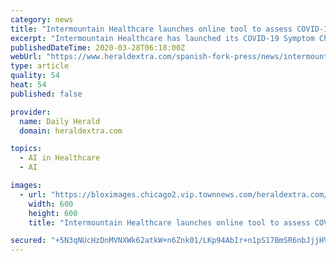 ```yaml
---
category: news
title: "Intermountain Healthcare launches online tool to assess COVID-19 risk"
excerpt: "Intermountain Healthcare has launched its COVID-19 Symptom Checker – a new online, artificial intelligence-powered tool that’s now available to the public on its website to help people assess their risk for novel coronavirus. The new tool is free and easy to use. It helps people assess their risk for COVID-19 and determine the most ..."
publishedDateTime: 2020-03-28T06:18:00Z
webUrl: "https://www.heraldextra.com/spanish-fork-press/news/intermountain-healthcare-launches-online-tool-to-assess-covid--risk/article_2f121825-20aa-5875-96a7-0b10417585fa.html"
type: article
quality: 54
heat: 54
published: false

provider:
  name: Daily Herald
  domain: heraldextra.com

topics:
  - AI in Healthcare
  - AI

images:
  - url: "https://bloximages.chicago2.vip.townnews.com/heraldextra.com/content/tncms/custom/image/eef8c838-d97e-11e5-b849-877da8eabac3.jpg?resize=600%2C600"
    width: 600
    height: 600
    title: "Intermountain Healthcare launches online tool to assess COVID-19 risk"

secured: "+5N3qNUcHzDnMVNXWk62atkW+n6Znk01/LKp94AbIr+n1pS17BmSR6nbJjjHVvNFHjbpp2G4aHOZEh7UG6g+nsQRDsWpBL8DA99tTTN0JvCFMh4eRfxTC/9RWDzuBFSxEjcQKsi4WC+q+M7ALcuiSww2NSPJLdWSsGlxDmMsHKO4U+TzQHeK/Wzw/zANIwCtYUxIBOjvfzh7T6dTcgM00lN//FqrCNaGnqBgUVz2qDT0eD8thYmjEN0yo/PjtYrTfPL4zxhE5CBzs/HQ+2RiCf/96Uw4fZg2PUkiBdOP1CkIe61CHk/EHjNVjSbSjsx3;yt4/Wu8wQ7vYEM+X+WDcRg=="
---
```


